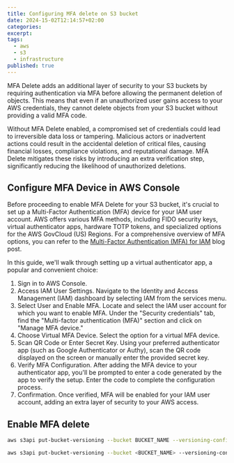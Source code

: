 ```yaml
---
title: Configuring MFA delete on S3 bucket
date: 2024-15-02T12:14:57+02:00
categories:
excerpt:
tags:
  - aws
  - s3
  - infrastructure
published: true
---
```


MFA Delete adds an additional layer of security to your S3 buckets by requiring authentication via MFA before allowing the permanent deletion of objects.
This means that even if an unauthorized user gains access to your AWS credentials, they cannot delete objects from your S3 bucket without providing a valid MFA code.

Without MFA Delete enabled, a compromised set of credentials could lead to irreversible data loss or tampering.
Malicious actors or inadvertent actions could result in the accidental deletion of critical files, causing financial losses, compliance violations, and reputational damage.
MFA Delete mitigates these risks by introducing an extra verification step, significantly reducing the likelihood of unauthorized deletions.

## Configure MFA Device in AWS Console

Before proceeding to enable MFA Delete for your S3 bucket, it's crucial to set up a Multi-Factor Authentication (MFA) device for your IAM user account.
AWS offers various MFA methods, including FIDO security keys, virtual authenticator apps, hardware TOTP tokens, and specialized options for the AWS GovCloud (US) Regions.
For a comprehensive overview of MFA options, you can refer to the [Multi-Factor Authentication (MFA) for IAM](https://aws.amazon.com/iam/features/mfa/) blog post.

In this guide, we'll walk through setting up a virtual authenticator app, a popular and convenient choice:

1. Sign in to AWS Console.
2. Access IAM User Settings. Navigate to the Identity and Access Management (IAM) dashboard by selecting IAM from the services menu.
3. Select User and Enable MFA. Locate and select the IAM user account for which you want to enable MFA. Under the "Security credentials" tab, find the "Multi-factor authentication (MFA)" section and click on "Manage MFA device."
4. Choose Virtual MFA Device. Select the option for a virtual MFA device.
5. Scan QR Code or Enter Secret Key. Using your preferred authenticator app (such as Google Authenticator or Authy), scan the QR code displayed on the screen or manually enter the provided secret key.
6. Verify MFA Configuration. After adding the MFA device to your authenticator app, you'll be prompted to enter a code generated by the app to verify the setup. Enter the code to complete the configuration process.
7. Confirmation. Once verified, MFA will be enabled for your IAM user account, adding an extra layer of security to your AWS access.

## Enable MFA delete

```sh
aws s3api put-bucket-versioning --bucket BUCKET_NAME --versioning-configuration Status=Enabled,MFADelete=Enabled --mfa "SERIAL 123456"
```

```sh
aws s3api put-bucket-versioning --bucket <BUCKET_NAME> --versioning-configuration Status=Enabled,MFADelete=Disabled --mfa "arn:aws:iam::<AWS_ACCOUNT_ID>:mfa/GoogleAuthenticator 352818"
```
